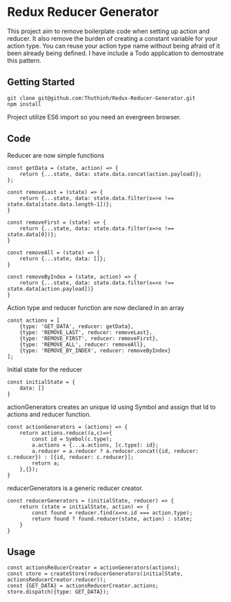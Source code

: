 # Redux Reducer Generator
This project aim to remove boilerplate code when setting up action and reducer. It also remove the burden of creating a constant variable for your action type. You can reuse your action type name without being afraid of it been already being defined. I have include a Todo application to demostrate this pattern.

## Getting Started
```
git clone git@github.com:Thuthinh/Redux-Reducer-Generator.git
npm install
```
Project utilize ES6 import so you need an evergreen browser.
## Code
Reducer are now simple functions
```
const getData = (state, action) => {
    return {...state, data: state.data.concat(action.payload)};
};

const removeLast = (state) => {
    return {...state, data: state.data.filter(x=>x !== state.data[state.data.length-1])};
}

const removeFirst = (state) => {
    return {...state, data: state.data.filter(x=>x !== state.data[0])};
}

const removeAll = (state) => {
    return {...state, data: []};
}

const removeByIndex = (state, action) => {
    return {...state, data: state.data.filter(x=>x !== state.data[action.payload])}
}
```
Action type and reducer function are now declared in an array
```
const actions = [
    {type: 'GET_DATA', reducer: getData},
    {type: 'REMOVE_LAST', reducer: removeLast},
    {type: 'REMOVE_FIRST', reducer: removeFirst},
    {type: 'REMOVE_ALL', reducer: removeAll},
    {type: 'REMOVE_BY_INDEX', reducer: removeByIndex}
];
```
Initial state for the reducer
```
const initialState = {
    data: []
}
```
actionGenerators creates an unique Id using Symbol and assign that Id to actions and reducer function.
```
const actionGenerators = (actions) => {
    return actions.reduce((a,c)=>{
        const id = Symbol(c.type);   
        a.actions = {...a.actions, [c.type]: id};
        a.reducer = a.reducer ? a.reducer.concat({id, reducer: c.reducer}) : [{id, reducer: c.reducer}];
        return a;
    },{});
}
```
reducerGenerators is a generic reducer creator. 
```
const reducerGenerators = (initialState, reducer) => {
    return (state = initialState, action) => {
        const found = reducer.find(x=>x.id === action.type);
        return found ? found.reducer(state, action) : state;
    }
}
```
## Usage
```
const actionsReducerCreator = actionGenerators(actions);
const store = createStore(reducerGenerators(initialState, actionsReducerCreator.reducer));
const {GET_DATA} = actionsReducerCreator.actions;
store.dispatch({type: GET_DATA});

```
